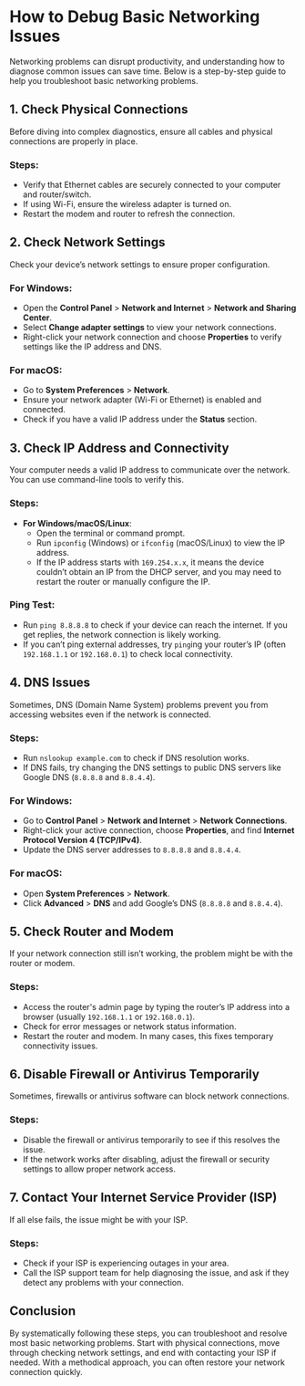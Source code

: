 # How to Debug Basic Networking Issues

Networking problems can disrupt productivity, and understanding how to diagnose common issues can save time. Below is a step-by-step guide to help you troubleshoot basic networking problems.

## 1. **Check Physical Connections**

Before diving into complex diagnostics, ensure all cables and physical connections are properly in place.

### Steps:
- Verify that Ethernet cables are securely connected to your computer and router/switch.
- If using Wi-Fi, ensure the wireless adapter is turned on.
- Restart the modem and router to refresh the connection.

## 2. **Check Network Settings**

Check your device’s network settings to ensure proper configuration.

### For Windows:
- Open the **Control Panel** > **Network and Internet** > **Network and Sharing Center**.
- Select **Change adapter settings** to view your network connections.
- Right-click your network connection and choose **Properties** to verify settings like the IP address and DNS.

### For macOS:
- Go to **System Preferences** > **Network**.
- Ensure your network adapter (Wi-Fi or Ethernet) is enabled and connected.
- Check if you have a valid IP address under the **Status** section.

## 3. **Check IP Address and Connectivity**

Your computer needs a valid IP address to communicate over the network. You can use command-line tools to verify this.

### Steps:
- **For Windows/macOS/Linux**:
    - Open the terminal or command prompt.
    - Run `ipconfig` (Windows) or `ifconfig` (macOS/Linux) to view the IP address.
    - If the IP address starts with `169.254.x.x`, it means the device couldn’t obtain an IP from the DHCP server, and you may need to restart the router or manually configure the IP.

### Ping Test:
- Run `ping 8.8.8.8` to check if your device can reach the internet. If you get replies, the network connection is likely working.
- If you can’t ping external addresses, try `ping`ing your router’s IP (often `192.168.1.1` or `192.168.0.1`) to check local connectivity.

## 4. **DNS Issues**

Sometimes, DNS (Domain Name System) problems prevent you from accessing websites even if the network is connected.

### Steps:
- Run `nslookup example.com` to check if DNS resolution works.
- If DNS fails, try changing the DNS settings to public DNS servers like Google DNS (`8.8.8.8` and `8.8.4.4`).

### For Windows:
- Go to **Control Panel** > **Network and Internet** > **Network Connections**.
- Right-click your active connection, choose **Properties**, and find **Internet Protocol Version 4 (TCP/IPv4)**.
- Update the DNS server addresses to `8.8.8.8` and `8.8.4.4`.

### For macOS:
- Open **System Preferences** > **Network**.
- Click **Advanced** > **DNS** and add Google’s DNS (`8.8.8.8` and `8.8.4.4`).

## 5. **Check Router and Modem**

If your network connection still isn’t working, the problem might be with the router or modem.

### Steps:
- Access the router's admin page by typing the router’s IP address into a browser (usually `192.168.1.1` or `192.168.0.1`).
- Check for error messages or network status information.
- Restart the router and modem. In many cases, this fixes temporary connectivity issues.

## 6. **Disable Firewall or Antivirus Temporarily**

Sometimes, firewalls or antivirus software can block network connections.

### Steps:
- Disable the firewall or antivirus temporarily to see if this resolves the issue.
- If the network works after disabling, adjust the firewall or security settings to allow proper network access.

## 7. **Contact Your Internet Service Provider (ISP)**

If all else fails, the issue might be with your ISP.

### Steps:
- Check if your ISP is experiencing outages in your area.
- Call the ISP support team for help diagnosing the issue, and ask if they detect any problems with your connection.

## Conclusion

By systematically following these steps, you can troubleshoot and resolve most basic networking problems. Start with physical connections, move through checking network settings, and end with contacting your ISP if needed. With a methodical approach, you can often restore your network connection quickly.

